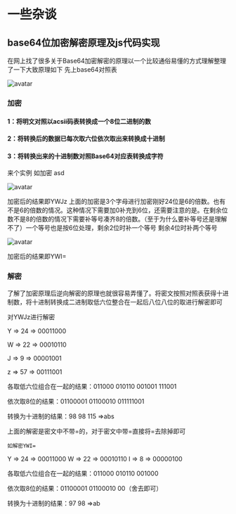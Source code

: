 # 一些杂谈
## base64位加密解密原理及js代码实现
  在网上找了很多关于Base64加密解密的原理以一个比较通俗易懂的方式理解整理了一下大致原理如下
先上base64对照表

![avatar](http://picture.cybqd.com/images/2019/12/04/base64_1.png)

### 加密
#### 1：将明文对照以acsii码表转换成一个8位二进制的数
#### 2：将转换后的数据已每次取六位依次取出来转换成十进制
#### 3：将转换出来的十进制数对照Base64对应表转换成字符
来个实例 如加密 asd

![avatar](http://picture.cybqd.com/images/2019/12/04/base64_2.png)

加密后的结果即YWJz
上面的加密是3个字母进行加密刚好24位是6的倍数。也有不是6的倍数的情况。这种情况下需要加0补充到6位，还需要注意的是。在剩余位数不是8的倍数的情况下需要补等号凑齐8的倍数。（至于为什么要补等号还是理解不了）一个等号也是按6位处理，剩余2位时补一个等号 剩余4位时补两个等号

![avatar](http://picture.cybqd.com/images/2019/12/04/base64_3.png)

加密后的结果即YWI=
### 解密
了解了加密原理后逆向解密的原理也就很容易弄懂了。将密文按照对照表获得十进制数，将十进制转换成二进制取低六位整合在一起后八位八位的取进行解密即可

对YWJz进行解密

Y => 24 => 00011000

W => 22 => 00010110

J => 9 => 00001001

z => 57 => 00111001

各取低六位组合在一起的结果：011000 010110 001001 111001

依次取8位的结果：01100001 01100010 011111001

转换为十进制的结果：98 98 115 =>abs

上面的解密是密文中不带=的，对于密文中带=直接将=去除掉即可

    如解密YWI=
Y => 24 => 00011000
W => 22 => 00010110
I => 8 => 00000100

各取低六位组合在一起的结果：011000 010110 001000

依次取8位的结果：01100001 01100010 00（舍去即可）

转换为十进制的结果：97 98  =>ab